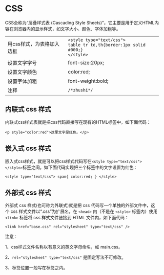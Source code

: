 # CSS

CSS全称为“层叠样式表 (Cascading Style Sheets)”，它主要是用于定义HTML内容在浏览器内的显示样式，如文字大小、颜色、字体加粗等。

| | |
|---|---|
| 用css样式，为表格加入边框 | `<style type="text/css">`<br/> `table tr td,th{border:1px solid #000;}`<br/> `</style>` |
|设置文字字号|font-size:20px;|
|设置文字颜色|color:red;|
|设置字体加粗|font-weight:bold;|
|注释|`/*zhushi*/`|
## 内联式 css 样式

内联式css样式表就是把css代码直接写在现有的HTML标签中，如下面代码：

`<p style="color:red">这里文字是红色。</p>`

## 嵌入式 css 样式

嵌入式css样式，就是可以把css样式代码写在`<style type="text/css"></style>`标签之间。如下面代码实现把三个<span>标签中的文字设置为红色：

`<style type="text/css">
span{
color:red;
}
</style>`

## 外部式 css 样式

外部式 css 样式(也可称为外联式)就是把 css 代码写一个单独的外部文件中，这个 css 样式文件以“.css”为扩展名，在 `<head>` 内（不是在 `<style>` 标签内）使用 `<link>` 标签将 css 样式文件链接到 HTML 文件内，如下面代码：

`<link href="base.css" rel="stylesheet" type="text/css" />`

注意：

1、css样式文件名称以有意义的英文字母命名，如 main.css。

2、`rel="stylesheet" type="text/css"` 是固定写法不可修改。

3、<link>标签位置一般写在<head>标签之内。
